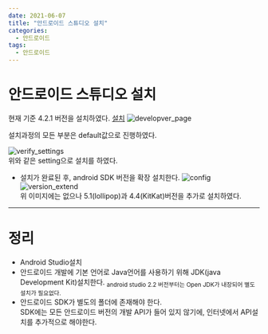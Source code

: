 ```yaml
---
date: 2021-06-07
title: "안드로이드 스튜디오 설치"
categories:
  - 안드로이드
tags:
  - 안드로이드
---
```


# 안드로이드 스튜디오 설치
현재 기준 4.2.1 버전을 설치하였다. [설치](https://developer.android.com/studio)
![developver_page](https://rnrudxo2872.github.io/assets/images/android/android_studio_install.png)  

설치과정의 모든 부분은 default값으로 진행하였다.

![verify_settings](https://rnrudxo2872.github.io/assets/images/android/verify_settings.png)  
위와 같은 setting으로 설치를 하였다.

- 설치가 완료된 후, android SDK 버전을 확장 설치한다.
![config](https://rnrudxo2872.github.io/assets/images/android/config.png)  
![version_extend](https://rnrudxo2872.github.io/assets/images/android/version_extend.png)  
위 이미지에는 없으나 5.1(lollipop)과 4.4(KitKat)버전을 추가로 설치하였다.

- - -

# 정리
- Android Studio설치
- 안드로이드 개발에 기본 언어로 Java언어를 사용하기 위해 JDK(java Development Kit)설치한다. <sub>android studio 2.2 버전부터는 Open JDK가 내장되어 별도 설치가 필요없다.</sub>  
- 안드로이드 SDK가 별도의 폴더에 존재해야 한다.  
SDK에는 모든 안드로이드 버전의 개발 API가 들어 있지 않기에, 인터넷에서 API설치를 추가적으로 해야한다.  
